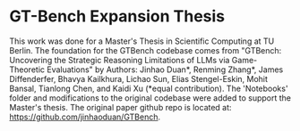 # GT-Bench Expansion Thesis
This work was done for a Master's Thesis in Scientific Computing at TU Berlin. The foundation for the GTBench codebase comes from "GTBench: Uncovering the Strategic Reasoning Limitations of LLMs via Game-Theoretic Evaluations" by Authors: Jinhao Duan*, Renming Zhang*, James Diffenderfer, Bhavya Kailkhura, Lichao Sun, Elias Stengel-Eskin, Mohit Bansal, Tianlong Chen, and Kaidi Xu (*equal contribution). The 'Notebooks' folder and modifications to the original codebase were added to support the Master's thesis. The original paper github repo is located at: https://github.com/jinhaoduan/GTBench.
